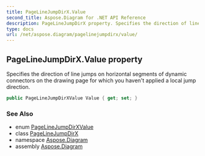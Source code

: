 ```yaml
---
title: PageLineJumpDirX.Value
second_title: Aspose.Diagram for .NET API Reference
description: PageLineJumpDirX property. Specifies the direction of line jumps on horizontal segments of dynamic connectors on the drawing page for which you havent applied a local jump direction
type: docs
url: /net/aspose.diagram/pagelinejumpdirx/value/
---
```

## PageLineJumpDirX.Value property

Specifies the direction of line jumps on horizontal segments of dynamic connectors on the drawing page for which you haven't applied a local jump direction.

```csharp
public PageLineJumpDirXValue Value { get; set; }
```

### See Also

* enum [PageLineJumpDirXValue](../../pagelinejumpdirxvalue/)
* class [PageLineJumpDirX](../)
* namespace [Aspose.Diagram](../../pagelinejumpdirx/)
* assembly [Aspose.Diagram](../../../)


